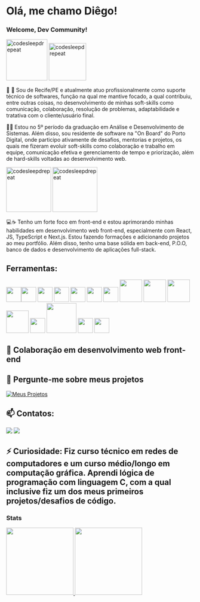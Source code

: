 # Olá, me chamo Diêgo! 
### Welcome, Dev Community!
<img src="https://github.com/dig-ie/dig-ie/assets/101150281/d996c005-ad71-49a9-9088-3411008614a0" alt="codesleepdrepeat" width="110" height="110"> <img src="https://media1.tenor.com/m/pakzecn3_jgAAAAC/teamwork.gif" alt="codesleepdrepeat" width="100" height="100">

🔭 :office: Sou de Recife/PE e atualmente atuo profissionalmente como suporte técnico de softwares, função na qual me mantive focado, a qual contribuiu, entre outras coisas, no desenvolvimento de minhas soft-skills como comunicação, colaboração, resolução de problemas, adaptabilidade e tratativa com o cliente/usuário final. 

:school::speech_balloon: Estou no 5º período da graduação em Análise e Desenvolvimento de Sistemas. Além disso, sou residente de software na "On Board" do Porto Digital, onde participo ativamente de desafios, mentorias e projetos, os quais me fizeram evoluir soft-skills como colaboração e trabalho em equipe, comunicação efetiva e gerenciamento de tempo e priorização, além de hard-skills voltadas ao desenvolvimento web.

<img src="https://github.com/dig-ie/dig-ie/assets/101150281/324a02e8-28a9-4f93-b748-352235fa4dcb" alt="codesleepdrepeat" width="120" height="120"> <img src="https://media1.tenor.com/m/FdkbSvSxI9MAAAAd/chilled-lamb-mienar.gif" alt="codesleepdrepeat" width="120" height="120">

:computer::coffee: Tenho um forte foco em front-end e estou aprimorando minhas habilidades em desenvolvimento web front-end, especialmente com React, JS, TypeScript e Next.js. Estou  fazendo formações e adicionando projetos ao meu portfólio. Além disso, tenho uma base sólida em back-end, P.O.O, banco de dados e desenvolvimento de aplicações full-stack.
## Ferramentas:
<img loading="lazy" src="https://cdn.jsdelivr.net/gh/devicons/devicon@latest/icons/nextjs/nextjs-original.svg" width="40" height="40"/><img loading="lazy" src="https://cdn.jsdelivr.net/gh/devicons/devicon@latest/icons/react/react-original-wordmark.svg" width="40" height="40"/> <img loading="lazy" src="https://cdn.jsdelivr.net/gh/devicons/devicon@latest/icons/reactrouter/reactrouter-original-wordmark.svg" width="40" height="40"/> <img loading="lazy" src="https://cdn.jsdelivr.net/gh/devicons/devicon@latest/icons/typescript/typescript-original.svg" width="40" height="40"/> <img loading="lazy"
src="https://cdn.jsdelivr.net/gh/devicons/devicon@latest/icons/javascript/javascript-original.svg" width="40" height="40"/> <img loading="lazy" src="https://cdn.jsdelivr.net/gh/devicons/devicon@latest/icons/html5/html5-plain-wordmark.svg" width="40" height="40" /> <img loading="lazy" src="https://cdn.jsdelivr.net/gh/devicons/devicon@latest/icons/css3/css3-original-wordmark.svg" width="40" height="40"/> <img loading="lazy" src="https://cdn.jsdelivr.net/gh/devicons/devicon@latest/icons/nodejs/nodejs-plain-wordmark.svg" width="60" height="60"/> <img loading="lazy" src="https://cdn.jsdelivr.net/gh/devicons/devicon@latest/icons/express/express-original-wordmark.svg" width="60" height="60"/> <img loading="lazy" src="https://cdn.jsdelivr.net/gh/devicons/devicon@latest/icons/git/git-plain-wordmark.svg" width="60" height="60"/> <img loading="lazy" src="https://cdn.jsdelivr.net/gh/devicons/devicon@latest/icons/mongoose/mongoose-original-wordmark.svg" width="60" height="60"/> <img loading="lazy" src="https://cdn.jsdelivr.net/gh/devicons/devicon@latest/icons/mongodb/mongodb-original-wordmark.svg" width="40" height="40"/> <img loading="lazy" src="https://cdn.jsdelivr.net/gh/devicons/devicon@latest/icons/supabase/supabase-original-wordmark.svg" width="80" height="80"/> <img loading="lazy" src="https://cdn.jsdelivr.net/gh/devicons/devicon@latest/icons/mysql/mysql-original-wordmark.svg" width="40" height="40"/> <img loading="lazy" src="https://cdn.jsdelivr.net/gh/devicons/devicon@latest/icons/java/java-original.svg" width="40" height="40"/>

## 👯 Colaboração em desenvolvimento web front-end
## 💬 Pergunte-me sobre meus projetos
[![Meus Projetos](https://img.shields.io/badge/Meus_Projetos-red?style=for-the-badge&logo=github&logoColor=white&labelWidth=150)](https://github.com/dig-ie?tab=repositories)
## 📫 Contatos:
<div>
<a href = "mailto:debarrosdiego415@gmail.com"><img loading="lazy" src="https://img.shields.io/badge/Gmail-D14836?style=for-the-badge&logo=gmail&logoColor=white" target="_blank"></a>
<a href="https://www.linkedin.com/in/di%C3%AAgo-de-barros-760541257/" target="_blank"><img loading="lazy" src="https://img.shields.io/badge/-LinkedIn-%230077B5?style=for-the-badge&logo=linkedin&logoColor=white" target="_blank"></a>   
</div>

## ⚡ Curiosidade: Fiz curso técnico em redes de computadores e um curso médio/longo em computação gráfica. Aprendi lógica de programação com linguagem C, com a qual inclusive fiz um dos meus primeiros projetos/desafios de código.

### Stats
<div>
<a href="https://github.com/dig-ie">
<img loading="lazy" height="180em" src="https://github-readme-stats.vercel.app/api/top-langs/?username=dig-ie&layout=compact&langs_count=7&theme=dracula"/>
<img loading="lazy" height="180em" src="https://github-readme-stats.vercel.app/api?username=dig-ie&show_icons=true&theme=dracula&include_all_commits=true&count_private=true"/>
</div>

